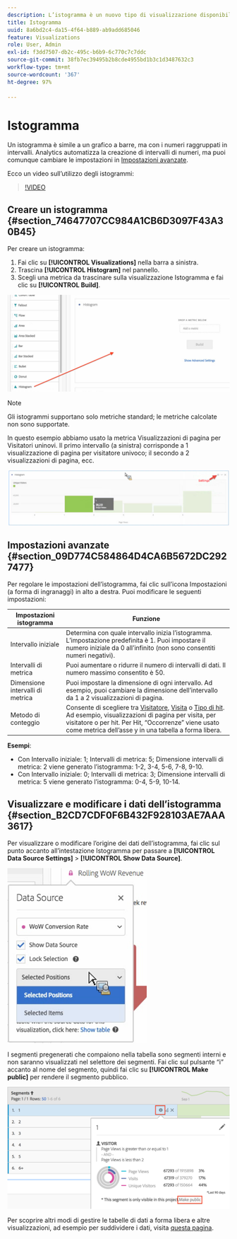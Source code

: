 ```yaml
---
description: L’istogramma è un nuovo tipo di visualizzazione disponibile in Analysis Workspace.
title: Istogramma
uuid: 8a6bd2c4-da15-4f64-b889-ab9add685046
feature: Visualizations
role: User, Admin
exl-id: f3dd7507-db2c-495c-b6b9-6c770c7c7ddc
source-git-commit: 38fb7ec39495b2b8cde4955bd1b3c1d3487632c3
workflow-type: tm+mt
source-wordcount: '367'
ht-degree: 97%

---
```


# Istogramma

Un istogramma è simile a un grafico a barre, ma con i numeri raggruppati in intervalli. Analytics automatizza la creazione di intervalli di numeri, ma puoi comunque cambiare le impostazioni in [Impostazioni avanzate](#section_09D774C584864D4CA6B5672DC2927477).

Ecco un video sull’utilizzo degli istogrammi:

>[!VIDEO](https://video.tv.adobe.com/v/23725/?quality=12)

## Creare un istogramma {#section_74647707CC984A1CB6D3097F43A30B45}

Per creare un istogramma:

1. Fai clic su **[!UICONTROL Visualizations]** nella barra a sinistra.
1. Trascina **[!UICONTROL Histogram]** nel pannello.
1. Scegli una metrica da trascinare sulla visualizzazione Istogramma e fai clic su **[!UICONTROL Build]**.

![](assets/histogram.png)

>[!NOTE]
>
>Gli istogrammi supportano solo metriche standard; le metriche calcolate non sono supportate.

In questo esempio abbiamo usato la metrica Visualizzazioni di pagina per Visitatori uninovi. Il primo intervallo (a sinistra) corrisponde a 1 visualizzazione di pagina per visitatore univoco; il secondo a 2 visualizzazioni di pagina, ecc.

![](assets/histogram2.png)

## Impostazioni avanzate {#section_09D774C584864D4CA6B5672DC2927477}

Per regolare le impostazioni dell’istogramma, fai clic sull’icona Impostazioni (a forma di ingranaggi) in alto a destra. Puoi modificare le seguenti impostazioni:

| Impostazioni istogramma | Funzione |
|---|---|
| Intervallo iniziale | Determina con quale intervallo inizia l’istogramma. L’impostazione predefinita è 1. Puoi impostare il numero iniziale da 0 all’infinito (non sono consentiti numeri negativi). |
| Intervalli di metrica | Puoi aumentare o ridurre il numero di intervalli di dati. Il numero massimo consentito è 50. |
| Dimensione intervalli di metrica | Puoi impostare la dimensione di ogni intervallo. Ad esempio, puoi cambiare la dimensione dell’intervallo da 1 a 2 visualizzazioni di pagina. |
| Metodo di conteggio | Consente di scegliere tra [Visitatore](/help/components/metrics/unique-visitors.md), [Visita](/help/components/metrics/visits.md) o [Tipo di hit](/help/components/dimensions/hit-type.md). Ad esempio, visualizzazioni di pagina per visita, per visitatore o per hit. Per Hit, “Occorrenze” viene usato come metrica dell’asse y in una tabella a forma libera. |

<!--Russ or Meike - Check Hit Type link above. -->

**Esempi**:

* Con Intervallo iniziale: 1; Intervalli di metrica: 5; Dimensione intervalli di metrica: 2 viene generato l’istogramma: 1-2, 3-4, 5-6, 7-8, 9-10.
* Con Intervallo iniziale: 0; Intervalli di metrica: 3; Dimensione intervalli di metrica: 5 viene generato l’istogramma: 0-4, 5-9, 10-14.

## Visualizzare e modificare i dati dell’istogramma {#section_B2CD7CDF0F6B432F928103AE7AAA3617}

Per visualizzare o modificare l’origine dei dati dell’istogramma, fai clic sul punto accanto all’intestazione Istogramma per passare a **[!UICONTROL Data Source Settings]** > **[!UICONTROL Show Data Source]**.

![](assets/manage-data-source.png)

I segmenti pregenerati che compaiono nella tabella sono segmenti interni e non saranno visualizzati nel selettore dei segmenti. Fai clic sul pulsante “i” accanto al nome del segmento, quindi fai clic su **[!UICONTROL Make public]** per rendere il segmento pubblico.

![](assets/prebuilt_segments.png)

Per scoprire altri modi di gestire le tabelle di dati a forma libera e altre visualizzazioni, ad esempio per suddividere i dati, visita [questa pagina](https://experienceleague.adobe.com/docs/analytics/analyze/analysis-workspace/visualizations/freeform-analysis-visualizations.html?lang=it).
